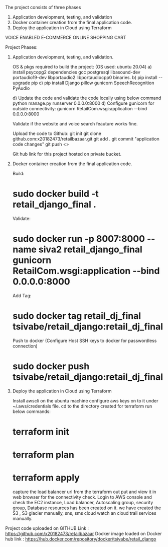 The project consists of three phases
1)	Application development, testing, and validation
2)	Docker container creation from the final application code.
3)	Deploy the application in Cloud using Terraform 
                   

VOICE ENABLED E-COMMERCE ONLINE SHOPPING CART

Project Phases:
1) Application development, testing, and validation.

   OS & pkgs required to build the project: (OS used: ubuntu 20.04)
   a) install psycopg2 dependencies gcc postgresql libasound-dev portaudio19-dev libportaudio2 libportaudiocpp0 binaries.
   b) pip install --upgrade pip
   c) pip install Django pillow gunicorn SpeechRecognition PyAudio 

   d) Update the code and validate the code locally using below command
       python manage.py runserver 0.0.0.0:8000
   d) Configure gunicorn for outside connectivity:
    gunicorn RetailCom.wsgi:application --bind 0.0.0.0:8000
   
   Validate if the website and voice search feauture works fine.
    
   Upload the code to Github: 
     git init
     git clone github.com:x20182473/retailbazaar.git
     git add .
     git commit "application code changes"
     git push 
   <<Validate the changes updated>>

    Git hub link for this project hosted on private bucket.

   
2)	Docker container creation from the final application code.

     Build:
      # sudo docker build -t retail_django_final .
       Validate:
      # sudo docker run -p 8007:8000 --name siva2 retail_django_final gunicorn RetailCom.wsgi:application --bind 0.0.0.0:8000
       Add Tag:
      # sudo docker tag retail_dj_final tsivabe/retail_django:retail_dj_final
       Push to docker (Configure Host SSH keys to docker for passwordless connection)
      # sudo docker push tsivabe/retail_django:retail_dj_final



3)	Deploy the application in Cloud using Terraform 

     Install awscli on the ubuntu machine
     configure aws keys on to it under ~/.aws/credentials file.
      cd to the directory created for terraform
     run below commands:

      # terraform init
      # terraform plan
      # terraform apply

     capture the load balancer url from the terraform out put and view it in web browser for the connectivity check.
 Login to AWS console and check the EC2 instance, Load balancer, Autoscaling group, security group, Database resources has been created on it.
      we have created the S3 , S3 glacier manually, sns, sms cloud watch an cloud trail services manually.

Project code uploaded on GITHUB Link : https://github.com/x20182473/retailbazaar
Docker image loaded on Docker hub link :  https://hub.docker.com/repository/docker/tsivabe/retail_django


